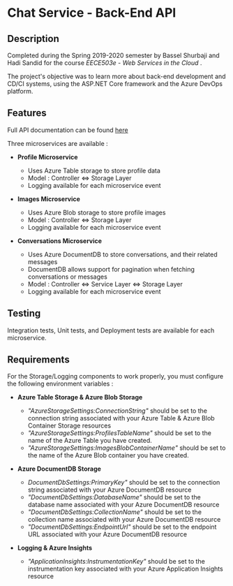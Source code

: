# Chat Service - Back-End API

## Description

Completed during the Spring 2019-2020 semester by Bassel Shurbaji and Hadi Sandid for the course _EECE503e - Web Services in the Cloud_ .

The project's objective was to learn more about back-end development and CD/CI systems, using the ASP.NET Core framework and the Azure DevOps platform.

## Features

Full API documentation can be found [here]()

Three microservices are available :

- **Profile Microservice**

   - Uses Azure Table storage to store profile data
   - Model : Controller <=> Storage Layer
   - Logging available for each microservice event
   
- **Images Microservice**

   - Uses Azure Blob storage to store profile images
   - Model : Controller <=> Storage Layer
   - Logging available for each microservice event
   
- **Conversations Microservice**

   - Uses Azure DocumentDB to store conversations, and their related messages
   - DocumentDB allows support for pagination when fetching conversations or messages
   - Model : Controller <=> Service Layer <=> Storage Layer
   - Logging available for each microservice event

## Testing

Integration tests, Unit tests, and Deployment tests are available for each microservice.

## Requirements

For the Storage/Logging components to work properly, you must configure the following environment variables :

- **Azure Table Storage & Azure Blob Storage**

    - *"AzureStorageSettings:ConnectionString"* should be set to the connection string associated with your Azure Table & Azure Blob Container Storage resources
    - *"AzureStorageSettings:ProfilesTableName"* should be set to the name of the Azure Table you have created.
    - *"AzureStorageSettings:ImagesBlobContainerName"* should be set to the name of the Azure Blob container you have created.
    
- **Azure DocumentDB Storage**

    - *DocumentDbSettings:PrimaryKey"* should be set to the connection string associated with your Azure DocumentDB resource
    - *"DocumentDbSettings:DatabaseName"* should be set to the database name associated with your Azure DocumentDB resource
     - *"DocumentDbSettings:CollectionName"* should be set to the collection name associated with your Azure DocumentDB resource
     - *"DocumentDbSettings:EndpointUrl"* should be set to the endpoint URL associated with your Azure DocumentDB resource
    
- **Logging & Azure Insights**

    - *"ApplicationInsights:InstrumentationKey"* should be set to the instrumentation key associated with your Azure Application Insights resource
